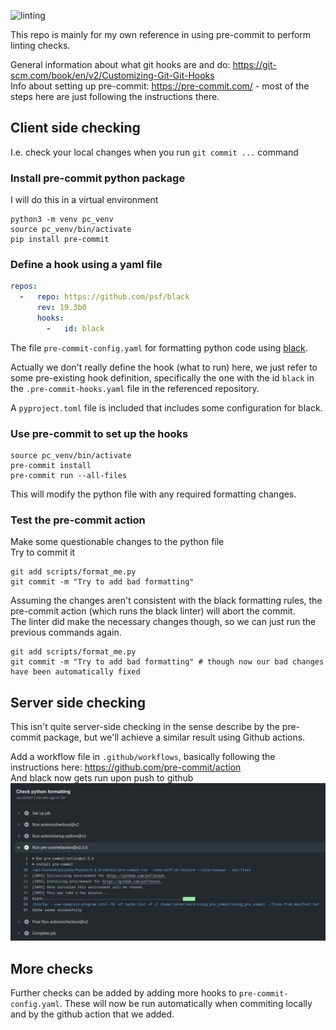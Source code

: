 ![linting](https://github.com/matt769/using_pre_commit/workflows/linting/badge.svg)

This repo is mainly for my own reference in using pre-commit to perform linting checks.  

General information about what git hooks are and do: https://git-scm.com/book/en/v2/Customizing-Git-Git-Hooks  
Info about setting up pre-commit: https://pre-commit.com/ - most of the steps here are just following the instructions there.

## Client side checking
I.e. check your local changes when you run `git commit ...` command

### Install pre-commit python package
I will do this in a virtual environment
```shell script
python3 -m venv pc_venv
source pc_venv/bin/activate
pip install pre-commit
```

### Define a hook using a yaml file
```yaml
repos:
  -   repo: https://github.com/psf/black
      rev: 19.3b0
      hooks:
        -   id: black
```
The file `pre-commit-config.yaml` for formatting python code using [black](https://pypi.org/project/black/).  

Actually we don't really define the hook (what to run) here, we just refer to some pre-existing hook definition, specifically the one with the id `black` in the `.pre-commit-hooks.yaml` file in the referenced repository.  

A `pyproject.toml` file is included that includes some configuration for black.

### Use pre-commit to set up the hooks
```shell script
source pc_venv/bin/activate
pre-commit install
pre-commit run --all-files
```
This will modify the python file with any required formatting changes.

### Test the pre-commit action
Make some questionable changes to the python file  
Try to commit it  
```shell script
git add scripts/format_me.py
git commit -m "Try to add bad formatting"
```
Assuming the changes aren't consistent with the black formatting rules, the pre-commit action (which runs the black linter) will abort the commit.  
The linter did make the necessary changes though, so we can just run the previous commands again. 
```shell script
git add scripts/format_me.py
git commit -m "Try to add bad formatting" # though now our bad changes have been automatically fixed
```

## Server side checking
This isn't quite server-side checking in the sense describe by the pre-commit package, but we'll achieve a similar result using Github actions.  

Add a workflow file in `.github/workflows`, basically following the instructions here: https://github.com/pre-commit/action  
And black now gets run upon push to github  
![workflow](black_action_passed.png)


## More checks
Further checks can be added by adding more hooks to `pre-commit-config.yaml`. These will now be run automatically when commiting locally and by the github action that we added.  





